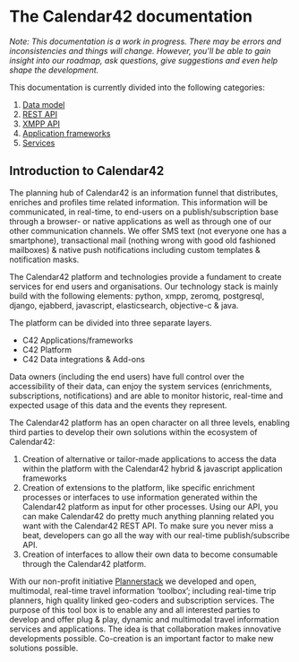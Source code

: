 # The Calendar42 documentation

_Note: This documentation is a work in progress. There may be errors and inconsistencies and things will change. However, you’ll be able to gain insight into our roadmap, ask questions, give suggestions and even help shape the development._

This documentation is currently divided into the following categories:

1. [Data model](/model/introduction/)
2. [REST API](/rest-api/introduction/) 
3. [XMPP API](/xmpp-api/introduction/) 
4. [Application frameworks](/application-frameworks/introduction/)
5. [Services](/services/introduction/) 

## Introduction to Calendar42 

The planning hub of Calendar42 is an information funnel that distributes, enriches and profiles time related information. This information will be communicated, in real-time, to end-users on a publish/subscription base through a browser- or native applications as well as through one of our other communication channels. We offer SMS text (not everyone one has a smartphone), transactional mail (nothing wrong with good old fashioned mailboxes) & native push notifications including custom templates & notification masks.

The Calendar42 platform and technologies provide a fundament to create services for end users and organisations. Our technology stack is mainly build with the following elements: python, xmpp, zeromq, postgresql, django, ejabberd, javascript, elasticsearch, objective-c & java.

The platform can be divided into three separate layers. 

* C42 Applications/frameworks
* C42 Platform
* C42 Data integrations & Add-ons 

Data owners (including the end users) have full control over the accessibility of their data, can enjoy the system services (enrichments, subscriptions, notifications) and are able to monitor historic, real-time and expected usage of this data and the events they represent. 

The Calendar42 platform has an open character on all three levels, enabling third parties to develop their own solutions within the ecosystem of Calendar42: 

1. Creation of alternative or tailor-made applications to access the data within the platform with the Calendar42 hybrid & javascript application frameworks
2. Creation of extensions to the platform, like specific enrichment processes or interfaces to use information generated within the Calendar42 platform as input for other processes. Using our API, you can make Calendar42 do pretty much anything planning related you want with the Calendar42 REST API. To make sure you never miss a beat, developers can go all the way with our real-time publish/subscribe API. 
3. Creation of interfaces to allow their own data to become consumable through the Calendar42 platform.

With our non-profit initiative [Plannerstack](http://plannerstack.org) we developed and open, multimodal, real-time travel information ‘toolbox’; including real-time trip planners, high quality linked geo-coders and subscription services. The purpose of this tool box is to enable any and all interested parties to develop and offer plug & play, dynamic and multimodal travel information services and applications. The idea is that collaboration makes innovative developments possible. Co-creation is an important factor to make new solutions possible.

